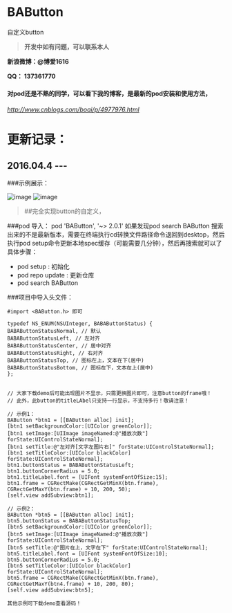 # BAButton
自定义button

>**开发中如有问题，可以联系本人**

**新浪微博：@博爱1616**

**QQ：     137361770**

#### 对pod还是不熟的同学，可以看下我的博客，是最新的pod安装和使用方法，

###### http://www.cnblogs.com/boai/p/4977976.html

# 更新记录：

## 2016.04.4 --- 

###示例展示：

![image](https://raw.githubusercontent.com/boai/BAButton/master/BAButtonDemo/images/image1.png)
![image](https://raw.githubusercontent.com/boai/BAButton/master/BAButtonDemo/images/image2.png)


>##完全实现button的自定义，

###pod 导入：   pod 'BAButton', '~> 2.0.1'
如果发现pod search BAButton 搜索出来的不是最新版本，需要在终端执行cd转换文件路径命令退回到desktop，然后执行pod setup命令更新本地spec缓存（可能需要几分钟），然后再搜索就可以了
具体步骤：
- pod setup : 初始化
- pod repo update : 更新仓库
- pod search BAButton


###项目中导入头文件：
```
#import <BAButton.h> 即可
```

``` 用枚举展示button的类型：
typedef NS_ENUM(NSUInteger, BABAButtonStatus) {
BABAButtonStatusNormal, // 默认
BABAButtonStatusLeft, // 左对齐
BABAButtonStatusCenter, // 居中对齐
BABAButtonStatusRight, // 右对齐
BABAButtonStatusTop, // 图标在上，文本在下(居中)
BABAButtonStatusBottom, // 图标在下，文本在上(居中)
};


// 大家下载demo后可能出现图片不显示，只需更换图片即可，注意button的frame哦！
// 此外，此button的titleLAbel只支持一行显示，不支持多行！敬请注意！

// 示例1：
BAButton *btn1 = [[BAButton alloc] init];
[btn1 setBackgroundColor:[UIColor greenColor]];
[btn1 setImage:[UIImage imageNamed:@"播放次数"] forState:UIControlStateNormal];
[btn1 setTitle:@"左对齐[文字左图片右]" forState:UIControlStateNormal];
[btn1 setTitleColor:[UIColor blackColor] forState:UIControlStateNormal];
btn1.buttonStatus = BABAButtonStatusLeft;
btn1.buttonCornerRadius = 5.0;
btn1.titleLabel.font = [UIFont systemFontOfSize:15];
btn1.frame = CGRectMake(CGRectGetMinX(btn.frame), CGRectGetMaxY(btn.frame) + 10, 200, 50);
[self.view addSubview:btn1];

// 示例2：
BAButton *btn5 = [[BAButton alloc] init];
btn5.buttonStatus = BABAButtonStatusTop;
[btn5 setBackgroundColor:[UIColor greenColor]];
[btn5 setImage:[UIImage imageNamed:@"播放次数"] forState:UIControlStateNormal];
[btn5 setTitle:@"图片在上，文字在下" forState:UIControlStateNormal];
btn5.titleLabel.font = [UIFont systemFontOfSize:10];
btn5.buttonCornerRadius = 5.0;
[btn5 setTitleColor:[UIColor blackColor] forState:UIControlStateNormal];
btn5.frame = CGRectMake(CGRectGetMinX(btn.frame), CGRectGetMaxY(btn4.frame) + 10, 200, 80);
[self.view addSubview:btn5];

其他示例可下载demo查看源码！
